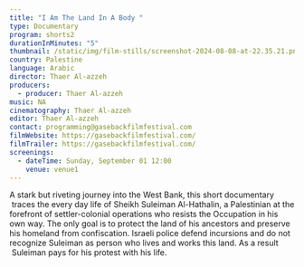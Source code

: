 ```yaml
---
title: "I Am The Land In A Body "
type: Documentary
program: shorts2
durationInMinutes: "5"
thumbnail: /static/img/film-stills/screenshot-2024-08-08-at-22.35.21.png
country: Palestine
language: Arabic
director: Thaer Al-azzeh
producers:
  - producer: Thaer Al-azzeh
music: NA
cinematography: Thaer Al-azzeh
editor: Thaer Al-azzeh
contact: programming@gasebackfilmfestival.com
filmWebsite: https://gasebackfilmfestival.com/
filmTrailer: https://gasebackfilmfestival.com/
screenings:
  - dateTime: Sunday, September 01 12:00
    venue: venue1
---
```

A stark but riveting journey into the West Bank, this short documentary  traces the every day life of Sheikh Suleiman Al-Hathalin, a Palestinian at the forefront of settler-colonial operations who resists the Occupation in his own way. The only goal is to protect the land of his ancestors and preserve his homeland from confiscation. Israeli police defend incursions and do not recognize Suleiman as person who lives and works this land. As a result  Suleiman pays for his protest with his life.